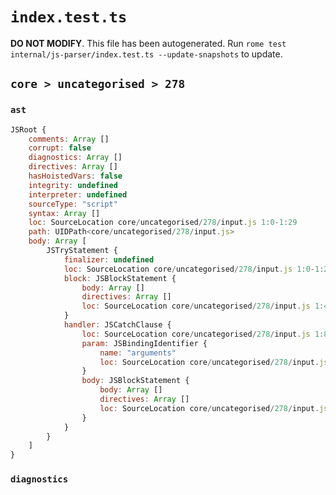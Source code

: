 # `index.test.ts`

**DO NOT MODIFY**. This file has been autogenerated. Run `rome test internal/js-parser/index.test.ts --update-snapshots` to update.

## `core > uncategorised > 278`

### `ast`

```javascript
JSRoot {
	comments: Array []
	corrupt: false
	diagnostics: Array []
	directives: Array []
	hasHoistedVars: false
	integrity: undefined
	interpreter: undefined
	sourceType: "script"
	syntax: Array []
	loc: SourceLocation core/uncategorised/278/input.js 1:0-1:29
	path: UIDPath<core/uncategorised/278/input.js>
	body: Array [
		JSTryStatement {
			finalizer: undefined
			loc: SourceLocation core/uncategorised/278/input.js 1:0-1:29
			block: JSBlockStatement {
				body: Array []
				directives: Array []
				loc: SourceLocation core/uncategorised/278/input.js 1:4-1:7
			}
			handler: JSCatchClause {
				loc: SourceLocation core/uncategorised/278/input.js 1:8-1:29
				param: JSBindingIdentifier {
					name: "arguments"
					loc: SourceLocation core/uncategorised/278/input.js 1:15-1:24 (arguments)
				}
				body: JSBlockStatement {
					body: Array []
					directives: Array []
					loc: SourceLocation core/uncategorised/278/input.js 1:26-1:29
				}
			}
		}
	]
}
```

### `diagnostics`

```

```
